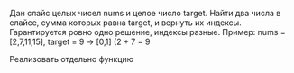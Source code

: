 Дан слайс целых чисел nums и целое число target.
Найти два числа в слайсе, сумма которых равна target, и вернуть их индексы.
Гарантируется ровно одно решение, индексы разные.
Пример: nums = [2,7,11,15], target = 9 → [0,1] (2 + 7 = 9

Реализовать отдельно функцию
